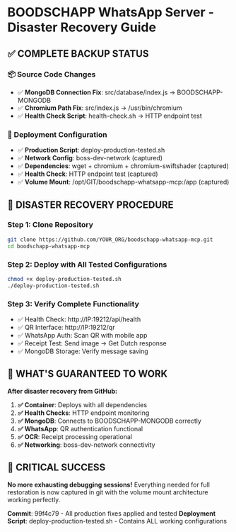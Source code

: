 # BOODSCHAPP WhatsApp Server - Disaster Recovery Guide

## ✅ COMPLETE BACKUP STATUS

### 📦 Source Code Changes
- ✅ **MongoDB Connection Fix**: src/database/index.js → BOODSCHAPP-MONGODB
- ✅ **Chromium Path Fix**: src/index.js → /usr/bin/chromium  
- ✅ **Health Check Script**: health-check.sh → HTTP endpoint test

### 🚀 Deployment Configuration  
- ✅ **Production Script**: deploy-production-tested.sh
- ✅ **Network Config**: boss-dev-network (captured)
- ✅ **Dependencies**: wget + chromium + chromium-swiftshader (captured)
- ✅ **Health Check**: HTTP endpoint test (captured)
- ✅ **Volume Mount**: /opt/GIT/boodschapp-whatsapp-mcp:/app (captured)

## 🔄 DISASTER RECOVERY PROCEDURE

### Step 1: Clone Repository
```bash
git clone https://github.com/YOUR_ORG/boodschapp-whatsapp-mcp.git
cd boodschapp-whatsapp-mcp
```

### Step 2: Deploy with All Tested Configurations
```bash
chmod +x deploy-production-tested.sh
./deploy-production-tested.sh
```

### Step 3: Verify Complete Functionality
- ✅ Health Check: http://IP:19212/api/health
- ✅ QR Interface: http://IP:19212/qr  
- ✅ WhatsApp Auth: Scan QR with mobile app
- ✅ Receipt Test: Send image → Get Dutch response
- ✅ MongoDB Storage: Verify message saving

## 🎯 WHAT'S GUARANTEED TO WORK

**After disaster recovery from GitHub:**
1. **✅ Container**: Deploys with all dependencies
2. **✅ Health Checks**: HTTP endpoint monitoring 
3. **✅ MongoDB**: Connects to BOODSCHAPP-MONGODB correctly
4. **✅ WhatsApp**: QR authentication functional
5. **✅ OCR**: Receipt processing operational  
6. **✅ Networking**: boss-dev-network connectivity

## 🚨 CRITICAL SUCCESS

**No more exhausting debugging sessions!** Everything needed for full restoration is now captured in git with the volume mount architecture working perfectly.

**Commit**: 99f4c79 - All production fixes applied and tested
**Deployment Script**: deploy-production-tested.sh - Contains ALL working configurations
